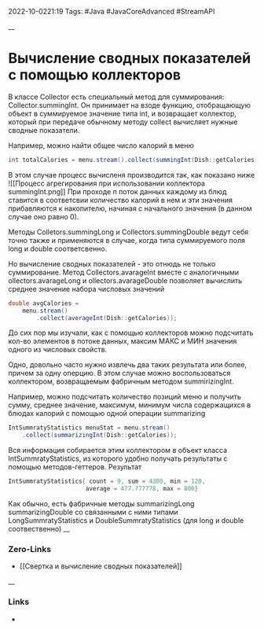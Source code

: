 2022-10-0221:19
Tags: #Java #JavaCoreAdvanced #StreamAPI 

__
# Вычисление сводных показателей с помощью коллекторов
В классе Collector есть специальный метод для суммирования: Collector.summingInt. Он принимает на взоде функцию, отобращающую объект в суммируемое значение типа int, и возвращает коллектор, который при передаче обычному методу collect вычисляет нужные сводные показатели.

Например, можно найти общее число калорий в меню
```java
int totalCalories = menu.stream().collect(summingInt(Dish::getCalories));
```
В этом случае процесс вычисленя производится так, как показано ниже
![[Процесс агрегирования при использовании коллектора summingInt.png]]
При проходе п поток данных каждому из блюд ставится в соответсвии количество калорий в нем и эти значения прибавляются к накопителю, начиная с начального значения (в данном случае оно равно 0).

Методы Colletors.summingLong и Collectors.summingDouble ведут себя точно также и применяются в случае, когда типа суммируемого поля long и double соответсвенно.

Но вычисление сводных показателей - это отнюдь не только суммирование. Метод Collectors.avarageInt вместе с аналогичными ollectors.avarageLong и ollectors.avarageDouble позволяет вычислить среднее значение набора числовых значений
```java
double avgCalories = 
	menu.stream()
		.collect(averageInt(Dish::getCalories));
```

До сих пор мы изучали, как с помощью коллекторов можно подсчитать кол-во элементов в потоке данных, максим МАКС и МИН значения одного из числовых свойств. 

Одно, довольно часто нужно извлечь два таких результата или более, причем за одну оперцию. В этом случае можно воспользоваться коллектором, возвращаемым фабричным методом summirizingInt. 

Например, можно подсчитать количество позиций меню и получить сумму, среднее значение, максимум, минимум числа содержащихся в блюдах калорий с помощью одной операции summarizing
```java
IntSummratyStatistics menuStat = menu.stream()
	.collect(summarizingInt(Dish::getCalories));
```
Вся информация собирается этим коллектором в объект класса IntSummratyStatistics, из которого удобно получать результаты с помощью методов-геттеров.
Результат
```java
IntSummratyStatistics{ count = 9, sum = 4300, min = 120,
					  average = 477.777778, max = 800}
```
Как обычно, есть фабричные методы summarizingLong summarizingDouble со связанными с ними типами LongSummratyStatistics и DoubleSummratyStatistics (для long и double соотвественно)
__
### Zero-Links
- [[Свертка и вычисление сводных показателей]]

__
### Links
- 

